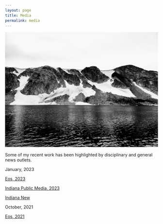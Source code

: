 ```yaml
---
layout: page
title: Media
permalink: media
---
```


![SnowyRange](docs/SnowyRange.jpg)


Some of my recent work has been highlighted by disciplinary and general news outlets.

January, 2023

[Eos, 2023](https://eos.org/articles/roughed-up-hillsides-reveal-tree-toppling-winds)

[Indiana Public Media, 2023](https://www.youtube.com/watch?v=3QyrTmXSiSk)

[Indiana New](https://news.iu.edu/live/news/28111-uprooted-trees-serve-as-physical-record-for)

October, 2021

[Eos, 2021](https://eos.org/research-spotlights/new-theory-connects-tree-uprooting-and-sediment-movement)


